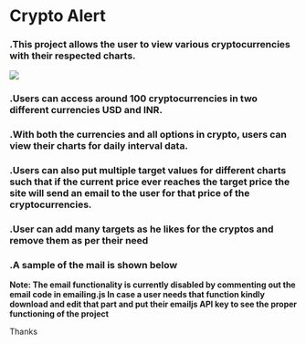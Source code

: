 # Crypto Alert

### .This project allows the user to view various cryptocurrencies with their respected charts.
![](images/index.png)

### .Users can access around 100 cryptocurrencies in two different currencies USD and INR.

### .With both the currencies and all options in crypto, users can view their charts for daily interval data.

### .Users can also put multiple target values for different charts such that if the current price ever reaches the target price the site will send an email to the user for that price of the cryptocurrencies.

### .User can add many targets as he likes for the cryptos and remove them as per their need

### .A sample of the mail is shown below

**Note: The email functionality is currently disabled by commenting out the email code in emailing.js In case a user needs that function kindly download and edit that part and put their emailjs API key to see the proper functioning of the project** 

Thanks
